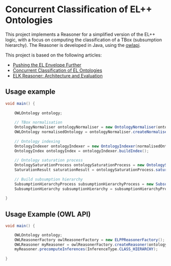 # Concurrent Classification of EL++ Ontologies
This project implements a Reasoner for a simplified version of the EL++ logic, with a focus on computing the 
classification of a TBox (subsumption hierarchy). The Reasoner is developed in Java, using the [owlapi](https://github.com/owlcs/owlapi).

This project is based on the following articles:
- [Pushing the EL Envelope Further](https://lat.inf.tu-dresden.de/research/papers/2005/BaaderBrandtLutz-IJCAI-05.pdf)
- [Concurrent Classification of EL Ontologies](https://iccl.inf.tu-dresden.de/w/images/c/c3/Kazakov-Kroetzsch-Simancik_concurrent-el-reasoning_ISWC2011.pdf)
- [ELK Reasoner: Architecture and Evaluation](https://ceur-ws.org/Vol-858/ore2012_paper10.pdf)

## Usage example
```java
void main() {
    
    OWLOntology ontology;
    
    // TBox normalisation
    OntologyNormaliser ontologyNormaliser = new OntologyNormaliser(ontology);
    OWLOntology normalisedOntology = ontologyNormaliser.createNormalisedOntology();
    
    // Ontology indexing
    OntologyIndexer ontologyIndexer = new OntologyIndexer(normalisedOntology);
    OntologyIndex ontologyIndex = ontologyIndexer.buildIndex();
    
    // Ontology saturation process
    OntologySaturationProcess ontologySaturationProcess = new OntologySaturationProcess(normalisedOntology, ontologyIndex);
    SaturationResult saturationResult = ontologySaturationProcess.saturate();
    
    // Build subsumption hierarchy
    SubsumptionHierarchyProcess subsumptionHierarchyProcess = new SubsumptionHierarchyProcess();
    SubsumptionHierarchy subsumptionHierarchy = subsumptionHierarchyProcess.buildHierarchy(saturationResult);
    
}
```
## Usage Example (OWL API)
```java
void main() {

    OWLOntology ontology;
    OWLReasonerFactory owlReasonerFactory = new ELPPReasonerFactory();
    OWLReasoner myReasoner = owlReasonerFactory.createReasoner(ontology);
    myReasoner.precomputeInferences(InferenceType.CLASS_HIERARCHY);
    
}
```